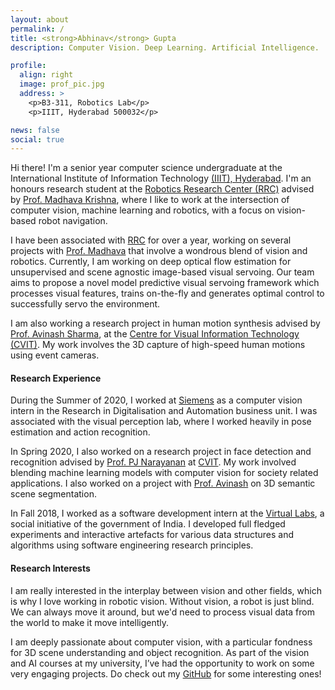 ```yaml
---
layout: about
permalink: /
title: <strong>Abhinav</strong> Gupta
description: Computer Vision. Deep Learning. Artificial Intelligence.  

profile:
  align: right
  image: prof_pic.jpg
  address: >
    <p>B3-311, Robotics Lab</p>
    <p>IIIT, Hyderabad 500032</p>

news: false
social: true
---
```


Hi there! I'm a senior year computer science undergraduate at the International Institute of Information Technology [(IIIT), Hyderabad](https://www.iiit.ac.in/). I'm an honours research student at the [Robotics Research Center (RRC)](https://robotics.iiit.ac.in/) advised by [Prof. Madhava Krishna](https://scholar.google.com/citations?user=QDuPGHwAAAAJ&hl=en), where I like to work at the intersection of computer vision, machine learning and robotics, with a focus on vision-based robot navigation.  

I have been associated with [RRC]((https://robotics.iiit.ac.in/)) for over a year, working on several projects with [Prof. Madhava]((https://scholar.google.com/citations?user=QDuPGHwAAAAJ&hl=en)) that involve a wondrous blend of vision and robotics. Currently, I am working on deep optical flow estimation for unsupervised and scene agnostic image-based visual servoing. Our team aims to propose a novel model predictive visual servoing framework which processes visual features, trains on-the-fly and generates optimal control to successfully servo the environment.

I am also working a research project in human motion synthesis advised by [Prof. Avinash Sharma](https://scholar.google.com/citations?user=4ladtC0AAAAJ&hl=en), at the [Centre for Visual Information Technology (CVIT)](https://cvit.iiit.ac.in/). My work involves the 3D capture of high-speed human motions using event cameras.  

#### Research Experience
During the Summer of 2020, I worked at [Siemens](https://new.siemens.com/in/en.html) as a computer vision intern in the Research in Digitalisation and Automation business unit. I was associated with the visual perception lab, where I worked heavily in pose estimation and action recognition. 

In Spring 2020, I also worked on a research project in face detection and recognition advised by [Prof. PJ Narayanan](https://scholar.google.com/citations?user=3HKjt_IAAAAJ&hl=en) at [CVIT](https://cvit.iiit.ac.in/). My work involved blending machine learning models with computer vision for society related applications. I also worked on a project with [Prof. Avinash](https://scholar.google.com/citations?user=4ladtC0AAAAJ&hl=en) on 3D semantic scene segmentation. 

In Fall 2018, I worked as a software development intern at the [Virtual Labs](http://www.vlab.co.in/), a social initiative of the government of India. I developed full fledged experiments and interactive artefacts for various data structures and algorithms using software engineering research principles.

#### Research Interests
I am really interested in the interplay between vision and other fields, which is why I love working in robotic vision. Without vision, a robot is just blind. We can always move it around, but we'd need to process visual data from the world to make it move intelligently. 

I am deeply passionate about computer vision, with a particular fondness for 3D scene understanding and object recognition. As part of the vision and AI courses at my university, I’ve had the opportunity to work on some very engaging projects. Do check out my [GitHub](https://github.com/bonjovi1) for some interesting ones! 